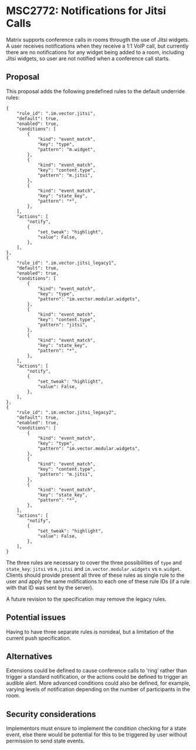 # MSC2772: Notifications for Jitsi Calls

Matrix supports conference calls in rooms througth the use of Jitsi widgets. A user receives
notifications when they receive a 1:1 VoIP call, but currently there are no notifications for
any widget being added to a room, including Jitsi widgets, so user are not notified when a
conference call starts.

## Proposal

This proposal adds the following predefined rules to the default underride rules:
```
{
    "rule_id": ".im.vector.jitsi",
    "default": true,
    "enabled": true,
    "conditions": [
        {
            "kind": "event_match",
            "key": "type",
            "pattern": "m.widget",
        },
        {
            "kind": "event_match",
            "key": "content.type",
            "pattern": "m.jitsi",
        },
        {
            "kind": "event_match",
            "key": "state_key",
            "pattern": "*",
        },
    ],
    "actions": [
        "notify",
        {
            "set_tweak": "highlight",
            "value": False,
        },
    ],
},
{
    "rule_id": ".im.vector.jitsi_legacy1",
    "default": true,
    "enabled": true,
    "conditions": [
        {
            "kind": "event_match",
            "key": "type",
            "pattern": "im.vector.modular.widgets",
        },
        {
            "kind": "event_match",
            "key": "content.type",
            "pattern": "jitsi",
        },
        {
            "kind": "event_match",
            "key": "state_key",
            "pattern": "*",
        },
    ],
    "actions": [
        "notify",
        {
            "set_tweak": "highlight",
            "value": False,
        },
    ],
},
{
    "rule_id": ".im.vector.jitsi_legacy2",
    "default": true,
    "enabled": true,
    "conditions": [
        {
            "kind": "event_match",
            "key": "type",
            "pattern": "im.vector.modular.widgets",
        },
        {
            "kind": "event_match",
            "key": "content.type",
            "pattern": "m.jitsi",
        },
        {
            "kind": "event_match",
            "key": "state_key",
            "pattern": "*",
        },
    ],
    "actions": [
        "notify",
        {
            "set_tweak": "highlight",
            "value": False,
        },
    ],
}
```

The three rules are necessary to cover the three possibilities of `type` and `state_key`: `jitsi`
vs `m.jitsi` and `im.vector.modular.widgets` vs `m.widget`. Clients should provide present all three
of these rules as single rule to the user and apply the same mdifications to each one of these rule
IDs (if a rule with that ID was sent by the server).

A future revision to the specification may remove the legacy rules.

## Potential issues

Having to have three separate rules is nonideal, but a limitation of the current push specification.

## Alternatives

Extensions could be defined to cause conference calls to 'ring' rather than trigger a standard
notification, or the actions could be defined to trigger an audible alert. More advanced conditions
could also be defined, for example, varying levels of notification depending on the number of
participants in the room.

## Security considerations

Implementors must ensure to implement the condition checking for a state event, else there would be
potential for this to be triggered by user without permission to send state events.
